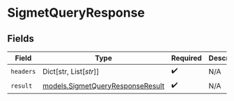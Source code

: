 # SigmetQueryResponse


## Fields

| Field                                                                      | Type                                                                       | Required                                                                   | Description                                                                |
| -------------------------------------------------------------------------- | -------------------------------------------------------------------------- | -------------------------------------------------------------------------- | -------------------------------------------------------------------------- |
| `headers`                                                                  | Dict[str, List[*str*]]                                                     | :heavy_check_mark:                                                         | N/A                                                                        |
| `result`                                                                   | [models.SigmetQueryResponseResult](../models/sigmetqueryresponseresult.md) | :heavy_check_mark:                                                         | N/A                                                                        |